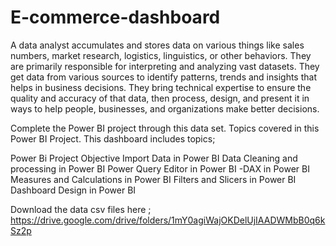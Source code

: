 # E-commerce-dashboard 

A data analyst accumulates and stores data on various things like sales numbers, market research, logistics, linguistics, or other behaviors. They are primarily responsible for interpreting and analyzing vast datasets. They get data from various sources to identify patterns, trends and insights that helps in business decisions. They bring technical expertise to ensure the quality and accuracy of that data, then process, design, and present it in ways to help people, businesses, and organizations make better decisions.

Complete the Power BI project through this data set. Topics covered in this Power BI Project. This dashboard includes topics;

Power Bi Project Objective
Import Data in Power BI
Data Cleaning and processing in Power BI
Power Query Editor in Power BI -DAX in Power BI
Measures and Calculations in Power BI
Filters and Slicers in Power BI
Dashboard Design in Power BI


Download the data csv files here ; https://drive.google.com/drive/folders/1mY0agiWajOKDelUjIAADWMbB0q6kSz2p
